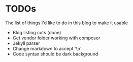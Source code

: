 # TODOs
The list of things I'd like to do in this blog to make it usable

- Blog listing cuts (done)
- Get vendor folder working with composer
- Jekyll parser
- Change markdown to accept '\n'
- Code syntax should be dark background
